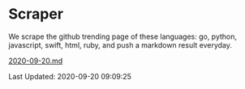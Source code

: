 # Scraper

We scrape the github trending page of these languages: go, python, javascript, swift, html, ruby, and push a markdown result everyday.

[2020-09-20.md](https://github.com/henson/Scraper/blob/master/2020-09-20.md)

Last Updated: 2020-09-20 09:09:25